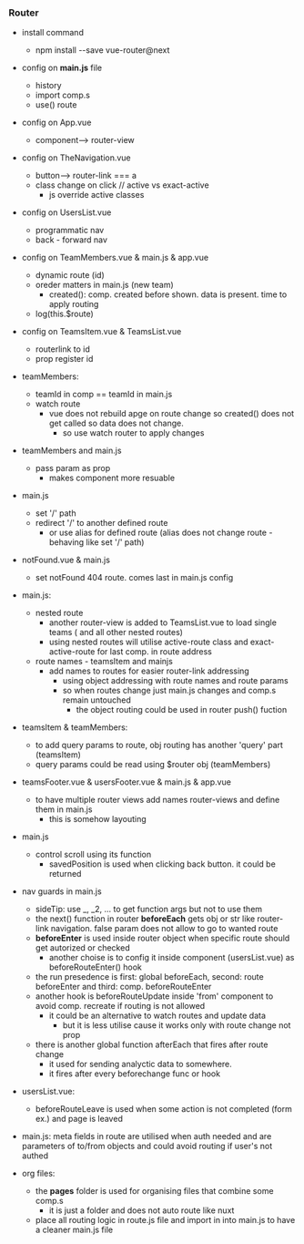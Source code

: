### Router

-   install command
    -   npm install --save vue-router@next
-   config on **main.js** file

    -   history
    -   import comp.s
    -   use() route

-   config on App.vue
    -   component--> router-view
-   config on TheNavigation.vue
    -   button--> router-link === a
    -   class change on click // active vs exact-active
        -   js override active classes
-   config on UsersList.vue
    -   programmatic nav
    -   back - forward nav
-   config on TeamMembers.vue & main.js & app.vue

    -   dynamic route (id)
    -   oreder matters in main.js (new team)
        -   created(): comp. created before shown. data is present. time to apply routing
    -   log(this.\$route)

-   config on TeamsItem.vue & TeamsList.vue
    -   routerlink to id
    -   prop register id
-   teamMembers:
    -   teamId in comp == teamId in main.js
    -   watch route
        -   vue does not rebuild apge on route change so created() does not get called so data does not change.
            -   so use watch router to apply changes
- teamMembers and main.js
    - pass param as prop
        - makes component more resuable
- main.js
    - set '/' path
    - redirect '/' to another defined route
        - or use alias for defined route (alias does not change route - behaving like set '/' path)
- notFound.vue & main.js
    - set notFound 404 route. comes last in main.js config
- main.js:
    - nested route
        - another router-view is added to TeamsList.vue to load single teams ( and all other nested routes)
        - using nested routes will utilise active-route class and exact-active-route for last comp. in route address
    - route names - teamsItem and mainjs
        - add names to routes for easier router-link addressing
            - using object addressing with route names and route params
            - so when routes change just main.js changes and comp.s remain untouched
                - the object routing could be used in router push() fuction
- teamsItem & teamMembers:
    - to add query params to route, obj routing has another 'query' part (teamsItem)
    - query params could be read using $router obj (teamMembers)
- teamsFooter.vue & usersFooter.vue & main.js & app.vue
    - to have multiple router views add names router-views and define them in main.js
        - this is somehow layouting
- main.js
    - control scroll using its function
        - savedPosition is used when clicking back button. it could be returned
- nav guards in main.js
    - sideTip: use _, _2, ... to get function args but not to use them
    - the next() function in router **beforeEach** gets obj or str like router-link navigation. false param does not allow to go to wanted route
    - **beforeEnter** is used inside router object when specific route should get autorized or checked 
        - another choise is to config it inside component (usersList.vue) as beforeRouteEnter() hook
    - the run presedence is first: global beforeEach, second: route beforeEnter and third: comp. beforeRouteEnter
    - another hook is beforeRouteUpdate inside 'from' component to avoid comp. recreate if routing is not allowed
        - it could be an alternative to watch routes and update data
            - but it is less utilise cause it works only with route change not prop
    - there is another global function afterEach that fires after route change
        - it used for sending analyctic data to somewhere.
        - it fires after every beforechange func or hook
- usersList.vue:
    - beforeRouteLeave is used when some action is not completed (form ex.) and page is leaved
- main.js: meta fields in route are utilised when auth needed and are parameters of to/from objects and could avoid routing if user's not authed
- org files:
    - the **pages** folder is used for organising files that combine some comp.s
        - it is just a folder and does not auto route like nuxt
    - place all routing logic in route.js file and import in into main.js to have a cleaner main.js file